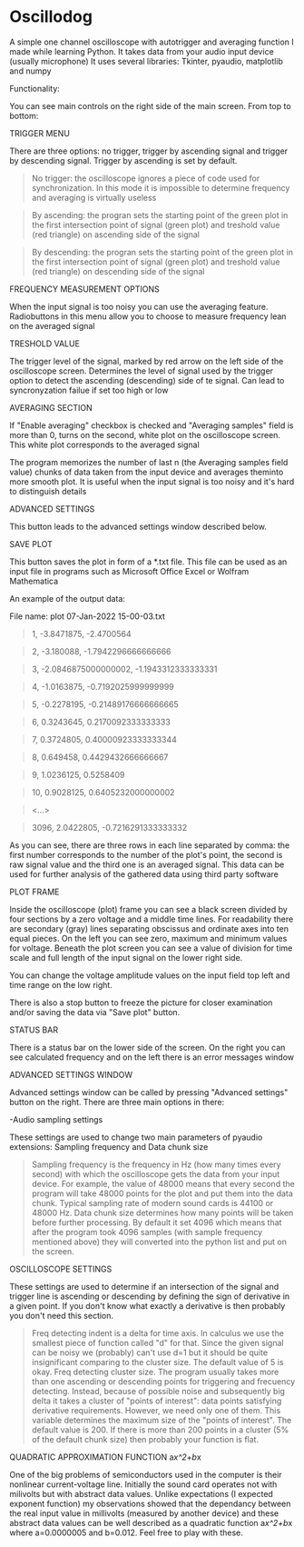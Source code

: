 # Oscillodog
A simple one channel oscilloscope with autotrigger and averaging function I made while learning Python. It takes data from your audio input device (usually microphone)
It uses several libraries: Tkinter, pyaudio, matplotlib and numpy

Functionality:

You can see main controls on the right side of the main screen. From top to bottom:

TRIGGER MENU

There are three options: no trigger, trigger by ascending signal and trigger by descending signal. Trigger by ascending is set by default.

> No trigger: the oscilloscope ignores a piece of code used for synchronization. In this mode it is impossible to determine frequency and averaging is virtually useless

> By ascending: the progran sets the starting point of the green plot in the first intersection point of signal (green plot) and treshold value (red triangle) on ascending side of the signal

> By descending: the progran sets the starting point of the green plot in the first intersection point of signal (green plot) and treshold value (red triangle) on descending side of the signal

FREQUENCY MEASUREMENT OPTIONS

When the input signal is too noisy you can use the averaging feature. Radiobuttons in this menu allow you to choose to measure frequency lean on the averaged signal

TRESHOLD VALUE

The trigger level of the signal, marked by red arrow on the left side of the oscilloscope screen. Determines the level of signal used by the trigger option to detect the ascending (descending) side of te signal. Can lead to syncronyzation failue if set too high or low

AVERAGING SECTION

If "Enable averaging" checkbox is checked and "Averaging samples" field is more than 0, turns on the second, white plot on the oscilloscope screen. This white plot corresponds to the averaged signal

The program memorizes the number of last n (the Averaging samples field value) chunks of data taken from the input device and averages theminto more smooth plot. It is useful when the input signal is too noisy and it's hard to distinguish details

ADVANCED SETTINGS

This button leads to the advanced settings window described below.

SAVE PLOT

This button saves the plot in form of a *.txt file. This file can be used as an input file in programs such as Microsoft Office Excel or Wolfram Mathematica

An example of the output data:

File name: plot 07-Jan-2022 15-00-03.txt

>1, -3.8471875, -2.4700564

>2, -3.180088, -1.7942296666666666

>3, -2.0846875000000002, -1.1943312333333331

>4, -1.0163875, -0.7192025999999999

>5, -0.2278195, -0.21489176666666665

>6, 0.3243645, 0.2170092333333333

>7, 0.3724805, 0.40000923333333344

>8, 0.649458, 0.4429432666666667

>9, 1.0236125, 0.5258409

>10, 0.9028125, 0.6405232000000002

><...>

>3096, 2.0422805, -0.7216291333333332

As you can see, there are three rows in each line separated by comma: the first number corresponds to the number of the plot's point, the second is raw signal value and the third one is an averaged signal. This data can be used for further analysis of the gathered data using third party software

PLOT FRAME

Inside the oscilloscope (plot) frame you can see a black screen divided by four sections by a zero voltage and a middle time lines. For readability there are secondary (gray) lines separating obscissus and ordinate axes into ten equal pieces. On the left you can see zero, maximum and minimum values for voltage. Beneath the plot screen you can see a value of division for time scale and full length of the input signal on the lower right side.

You can change the voltage amplitude values on the input field top left and time range on the low right.

There is also a stop button to freeze the picture for closer examination and/or saving the data via "Save plot" button.

STATUS BAR

There is a status bar on the lower side of the screen. On the right you can see calculated frequency and on the left there is an error messages window

ADVANCED SETTINGS WINDOW

Advanced settings window can be called by pressing "Advanced settings" button on the right. There are three main options in there:

-Audio sampling settings

These settings are used to change two main parameters of pyaudio extensions: Sampling frequency and Data chunk size

>Sampling frequency is the frequency in Hz (how many times every second) with which the oscilloscope gets the data from your input device. For example, the value of 48000 means that every second the program will take 48000 points for the plot and put them into the data chunk. Typical sampling rate of modern sound cards is 44100 or 48000 Hz.
>Data chunk size determines how many points will be taken before further processing. By default it set 4096 which means that after the program took 4096 samples (with sample frequency mentioned above) they will converted into the python list and put on the screen.

OSCILLOSCOPE SETTINGS

These settings are used to determine if an intersection of the signal and trigger line is ascending or descending by defining the sign of derivative in a given point. If you don't know what exactly a derivative is then probably you don't need this section.

>Freq detecting indent is a delta for time axis. In calculus we use the smallest piece of function called "d" for that. Since the given signal can be noisy we (probably) can't use d=1 but it should be quite insignificant comparing to the cluster size. The default value of 5 is okay.
>Freq detecting cluster size. The program usually takes more than one ascending or descending points for triggering and frecuency detecting. Instead, because of possible noise and subsequently big delta it takes a cluster of "points of interest": data points satisfying derivative requirements. However, we need only one of them. This variable determines the maximum size of the "points of interest". The default value is 200. If there is more than 200 points in a cluster (5% of the default chunk size) then probably your function is flat.

QUADRATIC APPROXIMATION FUNCTION a*x^2+b*x

One of the big problems of semiconductors used in the computer is their nonlinear current-voltage line. Initially the sound card operates not with milivolts but with abstract data values. Unlike expectations (I expected exponent function) my observations showed that the dependancy between the real input value in millivolts (measured by another device) and these abstract data values can be well described as a quadratic function a*x^2+b*x where a=0.0000005 and b=0.012. Feel free to play with these.
